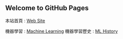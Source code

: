 ## Welcome to GitHub Pages

本站首頁 : [Web Site](https://tobytoy.github.io/OpenResource/)

機器學習 : [Machine Learning](https://tobytoy.github.io/OpenResource/machine-learning(scikit-learn)/jupyter/)
機器學習歷史 : [ML History](https://tobytoy.github.io/OpenResource/machine-learning(scikit-learn)/jupyter/簡介(Introduction)/)
